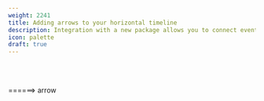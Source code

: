 ```yaml
---
weight: 2241
title: Adding arrows to your horizontal timeline
description: Integration with a new package allows you to connect events on your timeline with an arrow. 
icon: palette
draft: true
---
```


<br></br>

======>
arrow
